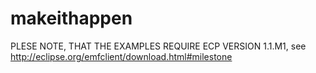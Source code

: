 makeithappen
============

PLESE NOTE, THAT THE EXAMPLES REQUIRE ECP VERSION 1.1.M1,
see http://eclipse.org/emfclient/download.html#milestone
